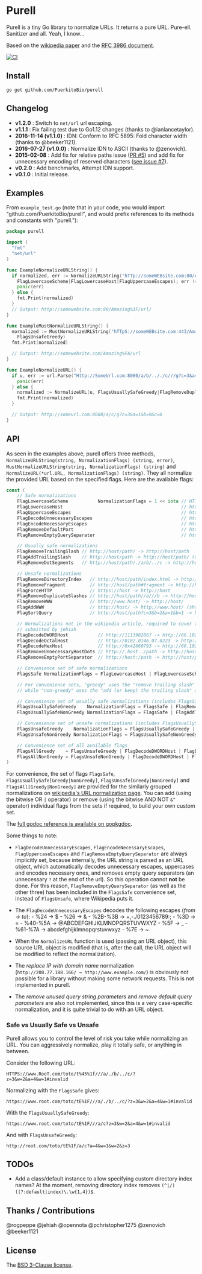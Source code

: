 # Purell

Purell is a tiny Go library to normalize URLs. It returns a pure URL. Pure-ell. Sanitizer and all. Yeah, I know...

Based on the [wikipedia paper][wiki] and the [RFC 3986 document][rfc].

[![CI](https://github.com/PuerkitoBio/purell/actions/workflows/ci.yml/badge.svg)](https://github.com/PuerkitoBio/purell/actions/workflows/ci.yml)

## Install

`go get github.com/PuerkitoBio/purell`

## Changelog

*    **v1.2.0** : Switch to `net/url` url escaping.
*    **v1.1.1** : Fix failing test due to Go1.12 changes (thanks to @ianlancetaylor).
*    **2016-11-14 (v1.1.0)** : IDN: Conform to RFC 5895: Fold character width (thanks to @beeker1121).
*    **2016-07-27 (v1.0.0)** : Normalize IDN to ASCII (thanks to @zenovich).
*    **2015-02-08** : Add fix for relative paths issue ([PR #5][pr5]) and add fix for unnecessary encoding of reserved characters ([see issue #7][iss7]).
*    **v0.2.0** : Add benchmarks, Attempt IDN support.
*    **v0.1.0** : Initial release.

## Examples

From `example_test.go` (note that in your code, you would import "github.com/PuerkitoBio/purell", and would prefix references to its methods and constants with "purell."):

```go
package purell

import (
  "fmt"
  "net/url"
)

func ExampleNormalizeURLString() {
  if normalized, err := NormalizeURLString("hTTp://someWEBsite.com:80/Amazing%3f/url/",
    FlagLowercaseScheme|FlagLowercaseHost|FlagUppercaseEscapes); err != nil {
    panic(err)
  } else {
    fmt.Print(normalized)
  }
  // Output: http://somewebsite.com:80/Amazing%3F/url/
}

func ExampleMustNormalizeURLString() {
  normalized := MustNormalizeURLString("hTTpS://someWEBsite.com:443/Amazing%fa/url/",
    FlagsUnsafeGreedy)
  fmt.Print(normalized)

  // Output: http://somewebsite.com/Amazing%FA/url
}

func ExampleNormalizeURL() {
  if u, err := url.Parse("Http://SomeUrl.com:8080/a/b/.././c///g?c=3&a=1&b=9&c=0#target"); err != nil {
    panic(err)
  } else {
    normalized := NormalizeURL(u, FlagsUsuallySafeGreedy|FlagRemoveDuplicateSlashes|FlagRemoveFragment)
    fmt.Print(normalized)
  }

  // Output: http://someurl.com:8080/a/c/g?c=3&a=1&b=9&c=0
}
```

## API

As seen in the examples above, purell offers three methods, `NormalizeURLString(string, NormalizationFlags) (string, error)`, `MustNormalizeURLString(string, NormalizationFlags) (string)` and `NormalizeURL(*url.URL, NormalizationFlags) (string)`. They all normalize the provided URL based on the specified flags. Here are the available flags:

```go
const (
	// Safe normalizations
	FlagLowercaseScheme           NormalizationFlags = 1 << iota // HTTP://host -> http://host, applied by default in Go1.1
	FlagLowercaseHost                                            // http://HOST -> http://host
	FlagUppercaseEscapes                                         // http://host/t%ef -> http://host/t%EF
	FlagDecodeUnnecessaryEscapes                                 // http://host/t%41 -> http://host/tA
	FlagEncodeNecessaryEscapes                                   // http://host/!"#$ -> http://host/%21%22#$
	FlagRemoveDefaultPort                                        // http://host:80 -> http://host
	FlagRemoveEmptyQuerySeparator                                // http://host/path? -> http://host/path

	// Usually safe normalizations
	FlagRemoveTrailingSlash // http://host/path/ -> http://host/path
	FlagAddTrailingSlash    // http://host/path -> http://host/path/ (should choose only one of these add/remove trailing slash flags)
	FlagRemoveDotSegments   // http://host/path/./a/b/../c -> http://host/path/a/c

	// Unsafe normalizations
	FlagRemoveDirectoryIndex   // http://host/path/index.html -> http://host/path/
	FlagRemoveFragment         // http://host/path#fragment -> http://host/path
	FlagForceHTTP              // https://host -> http://host
	FlagRemoveDuplicateSlashes // http://host/path//a///b -> http://host/path/a/b
	FlagRemoveWWW              // http://www.host/ -> http://host/
	FlagAddWWW                 // http://host/ -> http://www.host/ (should choose only one of these add/remove WWW flags)
	FlagSortQuery              // http://host/path?c=3&b=2&a=1&b=1 -> http://host/path?a=1&b=1&b=2&c=3

	// Normalizations not in the wikipedia article, required to cover tests cases
	// submitted by jehiah
	FlagDecodeDWORDHost           // http://1113982867 -> http://66.102.7.147
	FlagDecodeOctalHost           // http://0102.0146.07.0223 -> http://66.102.7.147
	FlagDecodeHexHost             // http://0x42660793 -> http://66.102.7.147
	FlagRemoveUnnecessaryHostDots // http://.host../path -> http://host/path
	FlagRemoveEmptyPortSeparator  // http://host:/path -> http://host/path

	// Convenience set of safe normalizations
	FlagsSafe NormalizationFlags = FlagLowercaseHost | FlagLowercaseScheme | FlagUppercaseEscapes | FlagDecodeUnnecessaryEscapes | FlagEncodeNecessaryEscapes | FlagRemoveDefaultPort | FlagRemoveEmptyQuerySeparator

	// For convenience sets, "greedy" uses the "remove trailing slash" and "remove www. prefix" flags,
	// while "non-greedy" uses the "add (or keep) the trailing slash" and "add www. prefix".

	// Convenience set of usually safe normalizations (includes FlagsSafe)
	FlagsUsuallySafeGreedy    NormalizationFlags = FlagsSafe | FlagRemoveTrailingSlash | FlagRemoveDotSegments
	FlagsUsuallySafeNonGreedy NormalizationFlags = FlagsSafe | FlagAddTrailingSlash | FlagRemoveDotSegments

	// Convenience set of unsafe normalizations (includes FlagsUsuallySafe)
	FlagsUnsafeGreedy    NormalizationFlags = FlagsUsuallySafeGreedy | FlagRemoveDirectoryIndex | FlagRemoveFragment | FlagForceHTTP | FlagRemoveDuplicateSlashes | FlagRemoveWWW | FlagSortQuery
	FlagsUnsafeNonGreedy NormalizationFlags = FlagsUsuallySafeNonGreedy | FlagRemoveDirectoryIndex | FlagRemoveFragment | FlagForceHTTP | FlagRemoveDuplicateSlashes | FlagAddWWW | FlagSortQuery

	// Convenience set of all available flags
	FlagsAllGreedy    = FlagsUnsafeGreedy | FlagDecodeDWORDHost | FlagDecodeOctalHost | FlagDecodeHexHost | FlagRemoveUnnecessaryHostDots | FlagRemoveEmptyPortSeparator
	FlagsAllNonGreedy = FlagsUnsafeNonGreedy | FlagDecodeDWORDHost | FlagDecodeOctalHost | FlagDecodeHexHost | FlagRemoveUnnecessaryHostDots | FlagRemoveEmptyPortSeparator
)
```

For convenience, the set of flags `FlagsSafe`, `FlagsUsuallySafe[Greedy|NonGreedy]`, `FlagsUnsafe[Greedy|NonGreedy]` and `FlagsAll[Greedy|NonGreedy]` are provided for the similarly grouped normalizations on [wikipedia's URL normalization page][wiki]. You can add (using the bitwise OR `|` operator) or remove (using the bitwise AND NOT `&^` operator) individual flags from the sets if required, to build your own custom set.

The [full godoc reference is available on gopkgdoc][godoc].

Some things to note:

*    `FlagDecodeUnnecessaryEscapes`, `FlagEncodeNecessaryEscapes`, `FlagUppercaseEscapes` and `FlagRemoveEmptyQuerySeparator` are always implicitly set, because internally, the URL string is parsed as an URL object, which automatically decodes unnecessary escapes, uppercases and encodes necessary ones, and removes empty query separators (an unnecessary `?` at the end of the url). So this operation cannot **not** be done. For this reason, `FlagRemoveEmptyQuerySeparator` (as well as the other three) has been included in the `FlagsSafe` convenience set, instead of `FlagsUnsafe`, where Wikipedia puts it.

*    The `FlagDecodeUnnecessaryEscapes` decodes the following escapes (*from -> to*):
    -    %24 -> $
    -    %26 -> &
    -    %2B-%3B -> +,-./0123456789:;
    -    %3D -> =
    -    %40-%5A -> @ABCDEFGHIJKLMNOPQRSTUVWXYZ
    -    %5F -> _
    -    %61-%7A -> abcdefghijklmnopqrstuvwxyz
    -    %7E -> ~


*    When the `NormalizeURL` function is used (passing an URL object), this source URL object is modified (that is, after the call, the URL object will be modified to reflect the normalization).

*    The *replace IP with domain name* normalization (`http://208.77.188.166/ → http://www.example.com/`) is obviously not possible for a library without making some network requests. This is not implemented in purell.

*    The *remove unused query string parameters* and *remove default query parameters* are also not implemented, since this is a very case-specific normalization, and it is quite trivial to do with an URL object.

### Safe vs Usually Safe vs Unsafe

Purell allows you to control the level of risk you take while normalizing an URL. You can aggressively normalize, play it totally safe, or anything in between.

Consider the following URL:

`HTTPS://www.RooT.com/toto/t%45%1f///a/./b/../c/?z=3&w=2&a=4&w=1#invalid`

Normalizing with the `FlagsSafe` gives:

`https://www.root.com/toto/tE%1F///a/./b/../c/?z=3&w=2&a=4&w=1#invalid`

With the `FlagsUsuallySafeGreedy`:

`https://www.root.com/toto/tE%1F///a/c?z=3&w=2&a=4&w=1#invalid`

And with `FlagsUnsafeGreedy`:

`http://root.com/toto/tE%1F/a/c?a=4&w=1&w=2&z=3`

## TODOs

*    Add a class/default instance to allow specifying custom directory index names? At the moment, removing directory index removes `(^|/)((?:default|index)\.\w{1,4})$`.

## Thanks / Contributions

@rogpeppe
@jehiah
@opennota
@pchristopher1275
@zenovich
@beeker1121

## License

The [BSD 3-Clause license][bsd].

[bsd]: http://opensource.org/licenses/BSD-3-Clause
[wiki]: http://en.wikipedia.org/wiki/URL_normalization
[rfc]: http://tools.ietf.org/html/rfc3986#section-6
[godoc]: http://go.pkgdoc.org/github.com/PuerkitoBio/purell
[pr5]: https://github.com/PuerkitoBio/purell/pull/5
[iss7]: https://github.com/PuerkitoBio/purell/issues/7
